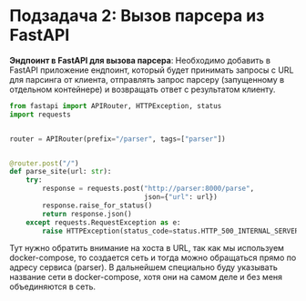 # Подзадача 2: Вызов парсера из FastAPI

**Эндпоинт в FastAPI для вызова парсера**:
Необходимо добавить в FastAPI приложение ендпоинт, который будет принимать запросы с URL для парсинга от клиента, отправлять запрос парсеру (запущенному в отдельном контейнере) и возвращать ответ с результатом клиенту.

```python
from fastapi import APIRouter, HTTPException, status
import requests


router = APIRouter(prefix="/parser", tags=["parser"])


@router.post("/")
def parse_site(url: str):
    try:
        response = requests.post("http://parser:8000/parse",
                                 json={"url": url})
        response.raise_for_status()
        return response.json()
    except requests.RequestException as e:
        raise HTTPException(status_code=status.HTTP_500_INTERNAL_SERVER_ERROR, detail=str(e))
```

Тут нужно обратить внимание на хоста в URL, так как мы используем docker-compose, то
создается сеть и тогда можно обращаться прямо по адресу сервиса (parser). В дальнейшем
специально буду указывать название сети в docker-compose, хотя они на самом деле и без
меня объединяются в сеть.

